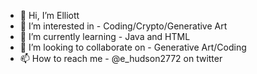 - 👋 Hi, I’m Elliott
- 👀 I’m interested in - Coding/Crypto/Generative Art
- 🌱 I’m currently learning - Java and HTML
- 💞️ I’m looking to collaborate on - Generative Art/Coding
- 📫 How to reach me - @e_hudson2772 on twitter

<!---
elliottph2772 is a ✨ special ✨ repository because its `README.md` (this file) appears on your GitHub profile.
You can click the Preview link to take a look at your changes.
--->
